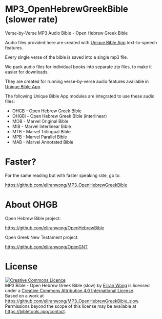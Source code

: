 # MP3_OpenHebrewGreekBible (slower rate)
Verse-by-Verse MP3 Audio Bible - Open Hebrew Greek Bible

Audio files provided here are created with <a href="https://github.com/eliranwong/UniqueBible">Unique Bible App</a> text-to-speech features.

Every single verse of the bible is saved into a single mp3 file.

We pack audio files for individual books into separate zip files, to make it easier for downloads.

They are created for running verse-by-verse audio features available in <a href="https://github.com/eliranwong/UniqueBible">Unique Bible App</a>.

The following Unique Bible App modules are integrated to use these audio files:

* OHGB - Open Hebrew Greek Bible
* OHGBi - Open Hebrew Greek Bible (interlinear)
* MOB - Marvel Original Bible
* MIB - Marvel Interlinear Bible
* MTB - Marvel Trilingual Bible
* MPB - Marvel Parallel Bible
* MAB - Marvel Annotated Bible

# Faster?

For the same reading but with faster speaking rate, go to:

https://github.com/eliranwong/MP3_OpenHebrewGreekBible

# About OHGB

Open Hebrew Bible project:

https://github.com/eliranwong/OpenHebrewBible

Open Greek New Testament project:

https://github.com/eliranwong/OpenGNT

# License

<a rel="license" href="http://creativecommons.org/licenses/by/4.0/"><img alt="Creative Commons Licence" style="border-width:0" src="https://i.creativecommons.org/l/by/4.0/88x31.png" /></a><br /><span xmlns:dct="http://purl.org/dc/terms/" href="http://purl.org/dc/dcmitype/Sound" property="dct:title" rel="dct:type">MP3 Bible - Open Hebrew Greek Bible (slow)</span> by <a xmlns:cc="http://creativecommons.org/ns#" href="https://uniquebible.app" property="cc:attributionName" rel="cc:attributionURL">Eliran Wong</a> is licensed under a <a rel="license" href="http://creativecommons.org/licenses/by/4.0/">Creative Commons Attribution 4.0 International License</a>.<br />Based on a work at <a xmlns:dct="http://purl.org/dc/terms/" href="https://github.com/eliranwong/MP3_OpenHebrewGreekBible_slow" rel="dct:source">https://github.com/eliranwong/MP3_OpenHebrewGreekBible_slow</a>.<br />Permissions beyond the scope of this license may be available at <a xmlns:cc="http://creativecommons.org/ns#" href="https://www.bibletools.app/contact" rel="cc:morePermissions">https://bibletools.app/contact</a>.
